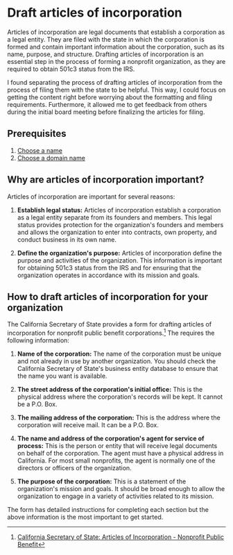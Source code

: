 # Draft articles of incorporation

Articles of incorporation are legal documents that establish a corporation as a legal entity. They are filed with the state in which the corporation is formed and contain important information about the corporation, such as its name, purpose, and structure. Drafting articles of incorporation is an essential step in the process of forming a nonprofit organization, as they are required to obtain 501c3 status from the IRS.

I found separating the process of drafting articles of incorporation from the process of filing them with the state to be helpful. This way, I could focus on getting the content right before worrying about the formatting and filing requirements. Furthermore, it allowed me to get feedback from others during the initial board meeting before finalizing the articles for filing.

## Prerequisites

1. [Choose a name](docs/choosing-a-name.md)
1. [Choose a domain name](docs/choosing-a-domain-name.md)

## Why are articles of incorporation important?

Articles of incorporation are important for several reasons:

1. **Establish legal status:** Articles of incorporation establish a corporation as a legal entity separate from its founders and members. This legal status provides protection for the organization's founders and members and allows the organization to enter into contracts, own property, and conduct business in its own name.

1. **Define the organization's purpose:** Articles of incorporation define the purpose and activities of the organization. This information is important for obtaining 501c3 status from the IRS and for ensuring that the organization operates in accordance with its mission and goals.

## How to draft articles of incorporation for your organization

The California Secretary of State provides a form for drafting articles of incorporation for nonprofit public benefit corporations.[^1] The requires the following information:

1. **Name of the corporation:** The name of the corporation must be unique and not already in use by another organization. You should check the California Secretary of State's business entity database to ensure that the name you want is available.

1. **The street address of the corporation's initial office:** This is the physical address where the corporation's records will be kept. It cannot be a P.O. Box.

1. **The mailing address of the corporation:** This is the address where the corporation will receive mail. It can be a P.O. Box.

1. **The name and address of the corporation's agent for service of process:** This is the person or entity that will receive legal documents on behalf of the corporation. The agent must have a physical address in California. For most small nonprofits, the agent is normally one of the directors or officers of the organization.

1. **The purpose of the corporation:** This is a statement of the organization's mission and goals. It should be broad enough to allow the organization to engage in a variety of activities related to its mission.

The form has detailed instructions for completing each section but the above information is the most important to get started.

[^1]: [California Secretary of State: Articles of Incorporation - Nonprofit Public Benefit](https://www.sos.ca.gov/business-programs/business-entities/forms/corporations-california-domestic)
